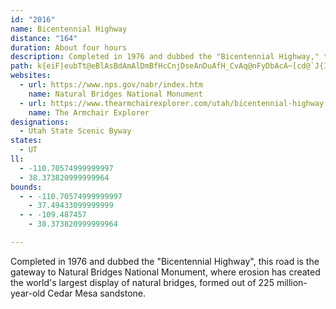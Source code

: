 ```yaml
---
id: "2016"
name: Bicentennial Highway
distance: "164"
duration: About four hours
description: Completed in 1976 and dubbed the "Bicentennial Highway," this road is the gateway to Natural Bridges National Monument, where erosion has created the world's largest display of natural bridges, formed out of 225 million-year-old Cedar Mesa sandstone. T
path: k{eiF|eubTt@eBlAsBdAmAlDmBfHcCnjDseAnDuAfH_CvAq@nFyDbAcA~[cd@`J{IzCyB~EyCtr@a^hE}AlCu@lEq@|V{AxCe@fHyA|jH}`BptAqZ``By^vKyCvjHa{BrEmArE}@lnBgTzrAsOpGeArDkA|BaApBoA`EsD|CeE~OeYrCyDrAyAlC}BtBoApEkBbCm@|Fs@hACvFBnCLfCRnFv@`Dr@pGnBrBx@hFpCvFrDhGrFvb@fa@vJxHnCfBzGjDvF~BpF`BdFlAtGfAzJx@nCH|H?xH_@tc@eDfG_AlG{AtIkDrh@qVxFaCpqBc_AtJmF~AgAbHmGpY{[zWmYxCkD`G}HrEwGfDmFrCuDlJgJlS{QrRoPdGaErPmJdKuEhQmGz]iLlCq@bZ}JtBcAjCgBbEyD|B{CdAgCp@qCPyAl@}Md@sD`@sBrOka@z@sC`@yBTsDKuEW_B}B{JQgCIcDxAm]^yEr@gEnBaIf[ygA~@eCvAuCrA_CbCgDbCgCvOyL|AsBl@gAhA}DZoBn@_KR{At@{Cr@_Bj@eAv@_AxB_BpDqA~A{@tb@_`@vC_Cp@_@jBk@lF[~ASrE_DvD_DrAuAhAqCZwANsAA{DcAaHK_B@aCJeAR_Ar@eBfAoAdFmDr@eA~@aCRcADmAOuC_@cEDaBRmBh@kBz@{ApByAdCs@rBy@x@q@nD{D`Aq@jBq@vBMxDPrCQxLgD~AYvCKbIpAxA@fBGnAYdHyBnF}@bQSrDJfHdArCPlFs@rAIbAHxAZdAd@tBrAfBl@bBRpA?jCg@r@a@zBeClBsFfIwZnAgEp@eDxAcJn@kBh@y@x@aAn@e@lB}@`AOx@IxH|@~ADp@E~B_AdAw@x@aAf@mAfBmJXeAh@gAxAsBrBsArAe@hAKxA?|HlAvCBtB_@fA]dC{AlByBrAgCzBaI`BwDhAyAjAgAtAy@dA_@f`@yHfVoFbDwAnOcK~AaAl@QbCm@zAQjDMxEj@|D~@rAHxBAtBc@zAs@|EmD~CiA|DQdI^dAEbBe@bCmAxAkAbFuFbCsBzIsDtLgCbCw@nO_H|HcErCyCxByDx@kB`CiJn@eBt@mArByB~@m@`Bk@|JkAfEuAtAw@vIaJlCsB`J{Cx@a@x@}@r@mAt@mCfCqe@j@}Db@eBj@_B|BmDpAkA`MuIdDsEpBgFx@sC|AkEdCiDbIgEbDcDtA{B~G}Ol@_C^yBRuB@sFm@}Eg@iBy@sBmA_CwHaMoAeAwB{@yAK_BVgFtAsALaBYuAg@oAmAo@eA_@_Ac@gDEeAJ{A|AsJHmEa@gJG{J_@gL?iIu@eFy@gBwGoMeAgAq@c@_AQsAAeAVwDlBmB`@{H~@iAViF^cDf@_AZwGjD}A`@eAHgIEaXnCcBBmDWmBe@oBm@oScJyBk@mF_@mSj@iBQcB[yDkBsAqAwAmBsB{Ea@_BWqBKaBCsDR{DRkAjAgEn@wAv@oAjAsApAgAdB_AbBq@hBWpIYr@Uv@EpBEfBXbEKnAMrA_@rAm@jAo@zk@wi@xB_CbCeBfBq@dDo@fDDbBTlHbCtAXvAR~C?fAQxCaA`D}B~@{@~@yAdBsE^aBpCiSZwA^eAx@{A|@eA~@s@xAy@lDmArBeAlByApC_BvAgBxB{EbAcBvAuA|FyEx@_A~@yAlByDb\{t@|CiGfG{J|BaDlD}D|HqHvJ_IvAaBx@wAt@eBb@oBx@mJp@uCp@wAzAkB~@g@pCy@hAA|ALnC~@pGlCfCnAdCtB|ChDnQ|UbB`Ed@lBlArNPdB\nA`@nAp@hAt@~@x@v@rCjAhARxA?rAQrAa@zFcD~B{@nBYhBElCPd^hEbjA|Nlz@dK|ED|Es@bBe@hCkA|C{BtAsAtCcEjB}D~@}Cr@iDrEoX|@_DtAcDpA}BzA{BrDaDhWaQdBsAnBeCdAaBvAmDdAqET{BrCkf@|@aHh@aD~ByI|FiNlAoD^oBn@oEr@aK^sCz@sEvCwJzH_VbCuI`G}Q~A_ExByD`B{B|A{AhQ_Npq@gf@fMoJzHkFxIuFpLeG`SaJhRwHfJkCrh@{LtIgCf`AoZ`FmAxFm@`FMrDLn`@jCrA@jC_@z@[~AeAxAsBx@wBtAaHx@uBbA}AhUeWxAqC~@mDfB}Kz@kElBuE`EuHn@cB^mBXoDYgK?aCHiAh@}ClFsKt@eBhAgDx@gD|D{WxAyDr@{@x@q@dAg@rBk@`FMnQQrCSfBm@z@q@vEiFbByAnC_BbCm@tO_AvEy@xCeAbB_AlEsCvK{H|Aq@|DgApKg@~AWpA_@~As@`C_B~C{DlJgOvSe[~AmBhB}AvDoBnTaFbA]bE{B|CyCpO{T`BmBnDaDfAs@lEyBtNwGxEoCtNaL`EmD~@kArB{CzAsCzZit@pFoLfFyJxV}`@`I}Mbs@atAnBiGvF}Yx@kCtAoClAkBnFaFnpA}_AhSwOxAsAlBqChAoB^eAd@cB|@iEx@gOJyG_@oEo@aDoAeDaBgCcC_CkAk@uq@mZgWmIgIyBaGmByAq@sBmBqByCeA{Bk@gCi@_FAkCT{Ex@aEfIoTfBuGxF}f@~@{EtAkE|Ps]hDeGxAgBzFoF|m@gc@`C}BdB_CxAgCjCoHbQcaAvAiGrA_EnBaEnAyBpDeExAoAlCkBvFyBz]mJ~z@oTnPuErSmFzKaDbAk@jAqApAuBzA_GVsDC_B[mDgDoK_BkDmBqH]wDGcFZsG`AgFzQmc@pOw]vByFfFcU|BkF~Qy[jAsAxBmBzCwAt`@qL~AYrBE`HFtDMlp@_JjQiCfEsA|BiAdC}AhDcDjCgDf^kq@nAqCl@{Bt@wFF{ACqFs@}e@?gFRkE^yD~@mFbBuFxXas@`E{Id`Ak`BrE{IhFsMpCoIrAsEhCgLzAcJ`A_HhAcMh@yINuDRkKGqNSmHq@gLcA{KiBuMi@oC}BmKwCgKiEyLsDkI_CsEgF{IgFaHuCqD}b@kd@yCmCmDoCaDsBghCu_BcBmAsAwAyCgF}@aCe`@w|Ao@sDO_CEm@HyDVgCz@sDf@wAlBiD~kBiwCzD_IhAuDx@qDx@gG^{G`LqnC^{JFmE?sGc@iTgFwuB?_ENuFt@gIx@_FjMsj@vf@kvBnBeHlAsC`u@kxAz@kBrBaG`AyDr@{DnAqJjJgy@xA_Jr@sDhAgE`GqRdf@c}AdAyCjD{Lt@aG\yDHyFGmCK{CYwDeHcy@a@wGImKNsHN{CVyCj@{En@wD|AuGzQaj@rA_FhBoIbA{GvH{t@bAmHnA{GhBgIfCyInEoL`C{ExByDnDaFvBeC|D{DhB}A|DyChC{AfHaDdLyDbCkAhAu@rBeBt@cArB{D|@_Dt@wEJ}FGq`@NcET}Bn@aDbAaDdAeCbBaCpBsBhD_CrDmAhBW`k@uBfIKlCW~@UxBeAhBsAr@s@nAkB|A{CdA_Dh@kCT{CLoEOqDi@kDw@{Ca@eA_AoBeA_BuCaC_B_AiBy@sBc@wTaC}m@gGkp@aDeIq@}Ck@uCs@yIsCgHmDcI{F}HoIqWc[qFgFeDqC}BaB}GaE{HsDyYsKsPyGwH}DaFeDiEgDkHgHwnAosAkAwAaA{Am@qAeAyCo@gD[gE@yE\gEZaB|B{H^eBNkARaD?eBCuAYkCuByJg@uCQgDJmDHoAn@wCr@wBd@y@~B{CdFwEdAyA|@{Bn@eCfGab@d@yE?gDuAyg@I{@c@kBk@}@y@m@}DaAcB}@cA_AaG}GkAy@c@QgFu@_BOuHN_Ek@sBs@}G_EiA_@qAEwJ^o@Ee@Qo@s@YaAMyAAeEa@uBoA_BuDyCm@sAOmAaSeqE]{DsDuUYyCFeCVaBpKk_@BeAIaAcByDEy@Js@dA_B|CeDr@iAlAqC~A{En@_D|A{LXaE?st@TuBd@yAbBqB
websites:
  - url: https://www.nps.gov/nabr/index.htm
    name: Natural Bridges National Monument
  - url: https://www.thearmchairexplorer.com/utah/bicentennial-highway.php
    name: The Armchair Explorer
designations:
  - Utah State Scenic Byway
states:
  - UT
ll:
  - -110.70574999999997
  - 38.373820999999964
bounds:
  - - -110.70574999999997
    - 37.49433099999999
  - - -109.487457
    - 38.373820999999964

---
```


Completed in 1976 and dubbed the "Bicentennial Highway", this road is the gateway to Natural Bridges National Monument, where erosion has created the world's largest display of natural bridges, formed out of 225 million-year-old Cedar Mesa sandstone.
